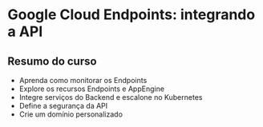 # Google Cloud Endpoints: integrando a API

## Resumo do curso
- Aprenda como monitorar os Endpoints
- Explore os recursos Endpoints e AppEngine
- Integre serviços do Backend e escalone no Kubernetes
- Define a segurança da API
- Crie um domínio personalizado